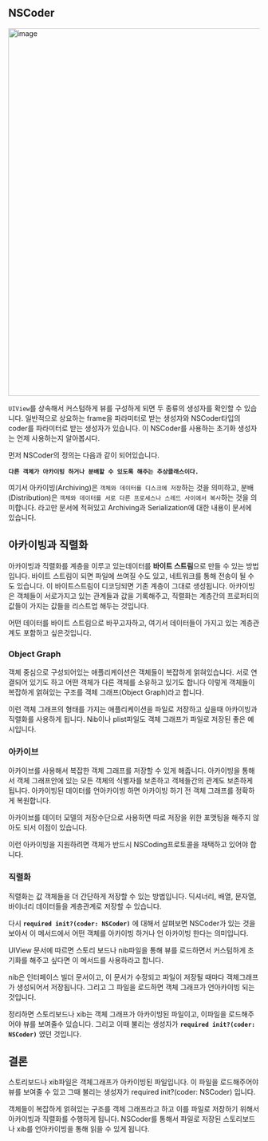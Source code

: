 ## NSCoder

<img width="737" alt="image" src="https://user-images.githubusercontent.com/76734067/221345627-700396d2-e682-4f0b-80e8-b21e61abd2ce.png">

`UIView`를 상속해서 커스텀하게 뷰를 구성하게 되면 두 종류의 생성자를 확인할 수 있습니다. 일반적으로 상요하는 frame을 파라미터로 받는 생성자와 NSCoder타입의 coder를 파라미터로 받는 생성자가 있습니다. 이 NSCoder를 사용하는 초기화 생성자는 언제 사용하는지 알아봅시다.

먼저 NSCoder의 정의는 다음과 같이 되어있습니다.

**`다른 객체가 아카이빙 하거나 분배할 수 있도록 해주는 추상클래스이다.`** 

여기서 아카이빙(Archiving)은 `객체와 데이터를 디스크에 저장`하는 것을 의미하고, 분배(Distribution)은 `객체와 데이터를 서로 다른 프로세스나 스레드 사이에서 복사`하는 것을 의미합니다. 라고만 문서에 적혀있고 Archiving과 Serialization에 대한 내용이 문서에 있습니다.

## 아카이빙과 직렬화
아카이빙과 직렬화를 계층을 이루고 있는데이터를 **바이트 스트림**으로 만들 수 있는 방법입니다. 바이트 스트림이 되면 파일에 쓰여질 수도 있고, 네트워크를 통해 전송이 될 수도 있습니다. 이 바이트스트림이 디코딩되면 기존 계층이 그대로 생성됩니다. 아카이빙은 객체들이 서로가지고 있는 관계들과 값을 기록해주고, 직렬화는 계층간의 프로퍼티의 값들이 가지는 값들을 리스트업 해두는 것입니다.

어떤 데이터를 바이트 스트림으로 바꾸고자하고, 여기서 데이터들이 가지고 있는 계층관계도 포함하고 싶은것입니다. 

### Object Graph
객체 중심으로 구성되어있는 애플리케이션은 객체들이 복잡하게 얽혀있습니다. 서로 연결되어 있기도 하고 어떤 객체가 다른 객체를 소유하고 있기도 합니다 이렇게 객체들이 복잡하게 얽혀있는 구조를 객체 그래프(Object Graph)라고 합니다.

이런 객체 그래프의 형태를 가지는 애플리케이션을 파일로 저장하고 싶을때 아카이빙과 직렬화를 사용하게 됩니다. Nib이나 plist파일도 객체 그래프가 파일로 저장된 좋은 예시입니다.

### 아카이브
아카이브를 사용해서 복잡한 객체 그래프를 저장할 수 있게 해줍니다. 아카이빙을 통해서 객체 그래프안에 있는 모든 객체의 식별자를 보존하고 객체들간의 관계도 보존하게 됩니다. 아카이빙된 데이터를 언아카이빙 하면 아카이빙 하기 전 객체 그래프를 정확하게 복원합니다.

아카이브를 데이터 모델의 저장수단으로 사용하면 따로 저장을 위한 포맷팅을 해주지 않아도 되서 이점이 있습니다.

이런 아카이빙을 지원하려면 객체가 반드시 NSCoding프로토콜을 채택하고 있어야 합니다.

### 직렬화
직렬화는 값 객체들을 더 간단하게 저장할 수 있는 방법입니다. 딕셔너리, 배열, 문자열, 바이너리 데이터들을 계층관계로 저장할 수 있습니다. 

다시 **`required init?(coder: NSCoder)`** 에 대해서 살펴보면 NSCoder가 있는 것을 보아서 이 메서드에서 어떤 객체를 아카이빙 하거나 언 아카이빙 한다는 의미입니다.

UIView 문서에 따르면 스토리 보드나 nib파일을 통해 뷰를 로드하면서 커스텀하게 초기화를 해주고 싶다면 이 메서드를 사용하라고 합니다.

nib은 인터페이스 빌더 문서이고, 이 문서가 수정되고 파일이 저장될 때마다 객체그래프가 생성되어서 저장됩니다. 그리고 그 파일을 로드하면 객체 그래프가 언아카이빙 되는 것입니다.

정리하면 스토리보드나 xib는 객체 그래프가 아카이빙된 파일이고, 이파일을 로드해주어야 뷰를 보여줄수 있습니다. 그리고 이때 불리는 생성자가 **`required init?(coder: NSCoder)`** 였던 것입니다.


## 결론
스토리보드나 xib파일은 객체그래프가 아카이빙된 파일입니다. 이 파일을 로드해주어야 뷰를 보여줄 수 있고 그때 불리는 생성자가 required init?(coder: NSCoder) 입니다. 

객체들이 복잡하게 얽혀있는 구조를 객체 그래프라고 하고 이를 파일로 저장하기 위해서 아카이빙과 직렬화를 수행하게 됩니다. NSCoder를 통해서 파일로 저장된 스토리보드나 xib를 언아카이빙을 통해 읽을 수 있게 됩니다.
